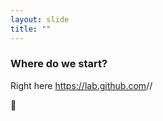 ```yaml
---
layout: slide
title: ""
---
```

### Where do we start?

Right here <https://lab.github.com>//

:link: